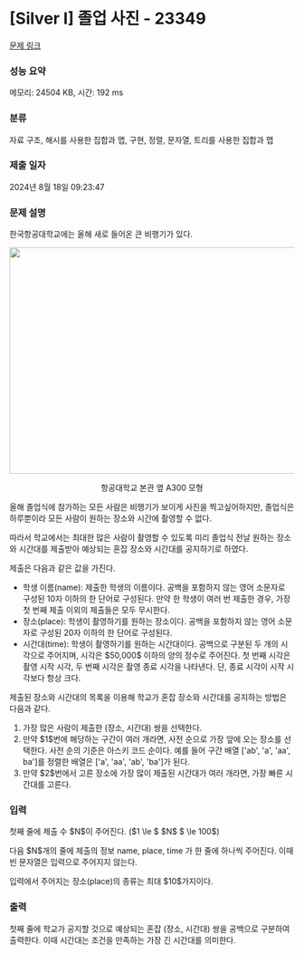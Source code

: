 # [Silver I] 졸업 사진 - 23349 

[문제 링크](https://www.acmicpc.net/problem/23349) 

### 성능 요약

메모리: 24504 KB, 시간: 192 ms

### 분류

자료 구조, 해시를 사용한 집합과 맵, 구현, 정렬, 문자열, 트리를 사용한 집합과 맵

### 제출 일자

2024년 8월 18일 09:23:47

### 문제 설명

<p>한국항공대학교에는 올해 새로 들어온 큰 비행기가 있다.</p>

<p style="text-align: center;"><img alt="" src="" style="width: 661px; height: 400px;"></p>

<p style="text-align: center;">항공대학교 본관 옆 A300 모형</p>

<p>올해 졸업식에 참가하는 모든 사람은 비행기가 보이게 사진을 찍고싶어하지만, 졸업식은 하루뿐이라 모든 사람이 원하는 장소와 시간에 촬영할 수 없다.</p>

<p>따라서 학교에서는 최대한 많은 사람이 촬영할 수 있도록 미리 졸업식 전날 원하는 장소와 시간대를 제출받아 예상되는 혼잡 장소와 시간대를 공지하기로 하였다.</p>

<p>제출은 다음과 같은 값을 가진다.</p>

<ul>
	<li>학생 이름(name): 제출한 학생의 이름이다. 공백을 포함하지 않는 영어 소문자로 구성된 10자 이하의 한 단어로 구성된다. 만약 한 학생이 여러 번 제출한 경우, 가장 첫 번째 제출 이외의 제출들은 모두 무시한다.</li>
	<li>장소(place): 학생이 촬영하기를 원하는 장소이다. 공백을 포함하지 않는 영어 소문자로 구성된 20자 이하의 한 단어로 구성된다.</li>
	<li>시간대(time): 학생이 촬영하기를 원하는 시간대이다. 공백으로 구분된 두 개의 시각으로 주어지며, 시각은 $50,000$ 이하의 양의 정수로 주어진다. 첫 번째 시각은 촬영 시작 시각, 두 번째 시각은 촬영 종료 시각을 나타낸다. 단, 종료 시각이 시작 시각보다 항상 크다.</li>
</ul>

<p>제출된 장소와 시간대의 목록을 이용해 학교가 혼잡 장소와 시간대를 공지하는 방법은 다음과 같다.</p>

<ol>
	<li>가장 많은 사람이 제출한 (장소, 시간대) 쌍을 선택한다.</li>
	<li>만약 $1$번에 해당하는 구간이 여러 개라면, 사전 순으로 가장 앞에 오는 장소를 선택한다. 사전 순의 기준은 아스키 코드 순이다. 예를 들어 구간 배열 ['ab', 'a', 'aa', ba']를 정렬한 배열은 ['a', 'aa', 'ab', 'ba']가 된다.</li>
	<li>만약 $2$번에서 고른 장소에 가장 많이 제출된 시간대가 여러 개라면, 가장 빠른 시간대를 고른다.</li>
</ol>

### 입력 

 <p>첫째 줄에 제출 수 $N$이 주어진다. ($1 \le $ $N$ $ \le 100$)</p>

<p>다음 $N$개의 줄에 제출의 정보 name, place, time 가 한 줄에 하나씩 주어진다. 이때 빈 문자열은 입력으로 주어지지 않는다.</p>

<p>입력에서 주어지는 장소(place)의 종류는 최대 $10$가지이다.</p>

### 출력 

 <p>첫째 줄에 학교가 공지할 것으로 예상되는 혼잡 (장소, 시간대) 쌍을 공백으로 구분하여 출력한다. 이때 시간대는 조건을 만족하는 가장 긴 시간대를 의미한다.</p>

